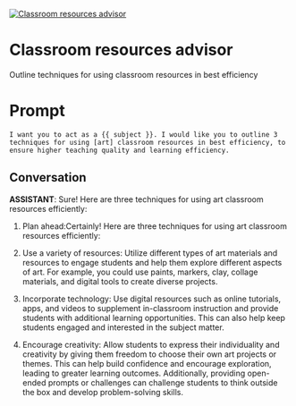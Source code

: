 
[![Classroom resources advisor](https://flow-prompt-covers.s3.us-west-1.amazonaws.com/icon/illustrative/illus_6.png)]()
# Classroom resources advisor 
Outline techniques for using classroom resources in best efficiency



# Prompt

```
I want you to act as a {{ subject }}. I would like you to outline 3 techniques for using [art] classroom resources in best efficiency, to ensure higher teaching quality and learning efficiency. 

```

## Conversation

**ASSISTANT**: Sure! Here are three techniques for using art classroom resources efficiently:



1. Plan ahead:Certainly! Here are three techniques for using art classroom resources efficiently:



1. Use a variety of resources: Utilize different types of art materials and resources to engage students and help them explore different aspects of art. For example, you could use paints, markers, clay, collage materials, and digital tools to create diverse projects.



2. Incorporate technology: Use digital resources such as online tutorials, apps, and videos to supplement in-classroom instruction and provide students with additional learning opportunities. This can also help keep students engaged and interested in the subject matter.



3. Encourage creativity: Allow students to express their individuality and creativity by giving them freedom to choose their own art projects or themes. This can help build confidence and encourage exploration, leading to greater learning outcomes. Additionally, providing open-ended prompts or challenges can challenge students to think outside the box and develop problem-solving skills.


